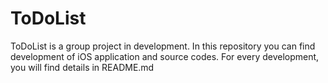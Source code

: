 # ToDoList

ToDoList is a group project in development. In this repository you can find development of iOS application and source codes. For every development, you will find details in README.md
